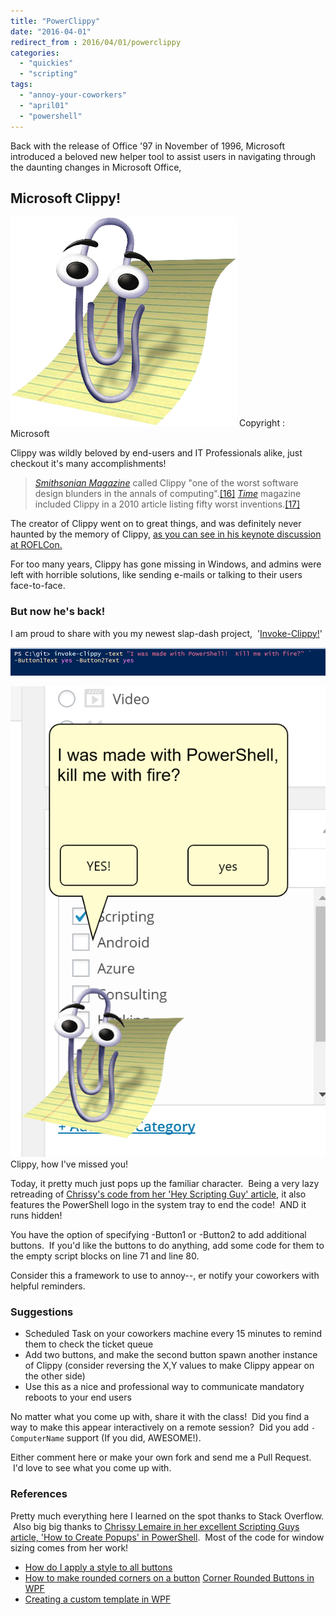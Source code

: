 ```yaml
---
title: "PowerClippy"
date: "2016-04-01"
redirect_from : 2016/04/01/powerclippy
categories: 
  - "quickies"
  - "scripting"
tags: 
  - "annoy-your-coworkers"
  - "april01"
  - "powershell"
---
```


Back with the release of Office '97 in November of 1996, Microsoft introduced a beloved new helper tool to assist users in navigating through the daunting changes in Microsoft Office,

## Microsoft Clippy!

![](../assets/images/2016/04/images/clippy.png) Copyright : Microsoft

Clippy was wildly beloved by end-users and IT Professionals alike, just checkout it's many accomplishments!

> _[Smithsonian Magazine](https://www.wikiwand.com/en/Smithsonian_(magazine))_ called Clippy "one of the worst software design blunders in the annals of computing".[\[16\]](https://www.wikiwand.com/en/Office_Assistant#citenote16) _[Time](https://www.wikiwand.com/en/Time_(magazine) "Time (magazine)")_ magazine included Clippy in a 2010 article listing fifty worst inventions.[\[17\]](https://www.wikiwand.com/en/Office_Assistant#citenote17)

The creator of Clippy went on to great things, and was definitely never haunted by the memory of Clippy, [as you can see in his keynote discussion at ROFLCon.](https://archive.org/details/roflcon2010video)

For too many years, Clippy has gone missing in Windows, and admins were left with horrible solutions, like sending e-mails or talking to their users face-to-face.

### But now he's back!

I am proud to share with you my newest slap-dash project,  '[Invoke-Clippy!](https://github.com/1RedOne/Invoke-Clippy/)'

![](../assets/images/2016/04/images/clippy01.png)

![](../assets/images/2016/04/images/clippy02.png) Clippy, how I've missed you!

Today, it pretty much just pops up the familiar character.  Being a very lazy retreading of [Chrissy's code from her 'Hey Scripting Guy' article](https://blogs.technet.microsoft.com/heyscriptingguy/2015/11/02/creating-pop-ups-by-using-powershell/), it also features the PowerShell logo in the system tray to end the code!  AND it runs hidden!

You have the option of specifying -Button1 or -Button2 to add additional buttons.  If you'd like the buttons to do anything, add some code for them to the empty script blocks on line 71 and line 80.

Consider this a framework to use to annoy--, er notify your coworkers with helpful reminders.

### Suggestions

- Scheduled Task on your coworkers machine every 15 minutes to remind them to check the ticket queue
- Add two buttons, and make the second button spawn another instance of Clippy (consider reversing the X,Y values to make Clippy appear on the other side)
- Use this as a nice and professional way to communicate mandatory reboots to your end users

No matter what you come up with, share it with the class!  Did you find a way to make this appear interactively on a remote session?  Did you add `-ComputerName` support (If you did, AWESOME!).

Either comment here or make your own fork and send me a Pull Request.  I'd love to see what you come up with.

### References

Pretty much everything here I learned on the spot thanks to Stack Overflow.  Also big big thanks to [Chrissy Lemaire in her excellent Scripting Guys article, 'How to Create Popups' in PowerShell](https://blogs.technet.microsoft.com/heyscriptingguy/2015/11/02/creating-pop-ups-by-using-powershell/).  Most of the code for window sizing comes from her work!

- [How do I apply a style to all buttons](http://stackoverflow.com/questions/16530184/apply-style-for-buttons-in-all-windows-in-wpf)
- [How to make rounded corners on a button](http://stackoverflow.com/questions/6745663/how-to-create-make-rounded-corner-buttons-in-wpf) [Corner Rounded Buttons in WPF](http://stackoverflow.com/questions/30479746/corner-rounded-flat-button-in-wpf)
- [Creating a custom template in WPF](http://markheath.net/post/creating-custom-wpf-button-template-in)
